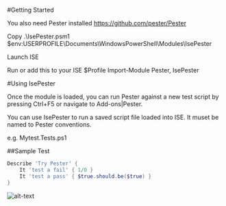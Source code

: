 #Getting Started

You also need Pester installed https://github.com/pester/Pester

Copy .\IsePester.psm1 $env:USERPROFILE\Documents\WindowsPowerShell\Modules\IsePester

Launch ISE

Run or add this to your ISE $Profile
Import-Module Pester, IsePester

#Using IsePester

Once the module is loaded, you can run Pester against a new test script by pressing Ctrl+F5 or navigate to Add-ons|Pester.

You can use IsePester to run a saved script file loaded into ISE. It muset be named to Pester conventions.

e.g. Mytest.Tests.ps1

##Sample Test

```powershell
Describe 'Try Pester' {
    It 'test a fail' { 1/0 }
    It 'test a pass' { $true.should.be($true) }
}
```

![alt-text](https://raw.github.com/dfinke/IsePester/master/RunningPesterInISE.png "ISE and Pester" )
